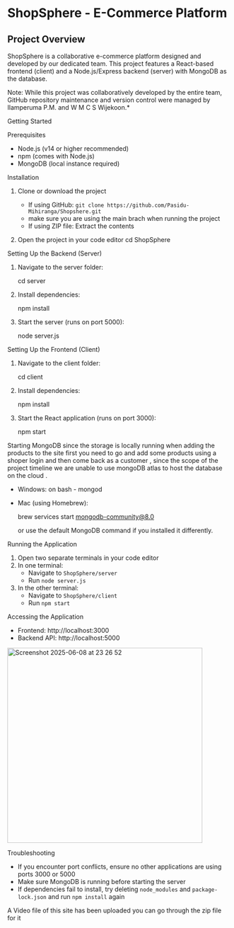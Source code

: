 # ShopSphere - E-Commerce Platform

## Project Overview
ShopSphere is a collaborative e-commerce platform designed and developed by our dedicated team. This project features a React-based frontend (client) and a Node.js/Express backend (server) with MongoDB as the database.

Note: While this project was collaboratively developed by the entire team, GitHub repository maintenance and version control were managed by Ilamperuma P.M. and W M C S Wijekoon.*

Getting Started

 Prerequisites
- Node.js (v14 or higher recommended)
- npm (comes with Node.js)
- MongoDB (local instance required)

 Installation
1. Clone or download the project
   - If using GitHub: `git clone https://github.com/Pasidu-Mihiranga/Shopshere.git`
   - make sure you are using the main brach when running the project
   - If using ZIP file: Extract the contents

2. Open the project in your code editor
   cd ShopSphere
   

 Setting Up the Backend (Server)
1. Navigate to the server folder:
  
   cd server
   
2. Install dependencies:
  
   npm install
  
3. Start the server (runs on port 5000):
  
   node server.js
 

Setting Up the Frontend (Client)
1. Navigate to the client folder:
   
   cd client
  
2. Install dependencies:
   
   npm install
  
3. Start the React application (runs on port 3000):
  
   npm start
   

 Starting MongoDB
 since the storage is locally running when adding the products to the site first you need to go and add some products using a shoper login and then come back as a customer , since the scope of the project timeline we are unable to use mongoDB atlas to host the database on the cloud .
- Windows:
  on bash - 
  mongod

  
- Mac (using Homebrew):
  
  brew services start mongodb-community@8.0
 
  or use the default MongoDB command if you installed it differently.

 Running the Application
1. Open two separate terminals in your code editor
2. In one terminal:
   - Navigate to `ShopSphere/server`
   - Run `node server.js`
3. In the other terminal:
   - Navigate to `ShopSphere/client`
   - Run `npm start`

 Accessing the Application
- Frontend: http://localhost:3000
- Backend API: http://localhost:5000
<img width="441" alt="Screenshot 2025-06-08 at 23 26 52" src="https://github.com/user-attachments/assets/5fbe7a25-74fe-491b-85f5-df4baec7b23b" />


Troubleshooting
- If you encounter port conflicts, ensure no other applications are using ports 3000 or 5000
- Make sure MongoDB is running before starting the server
- If dependencies fail to install, try deleting `node_modules` and `package-lock.json` and run `npm install` again

A Video file of this site has been uploaded you can go through the zip file for it 



